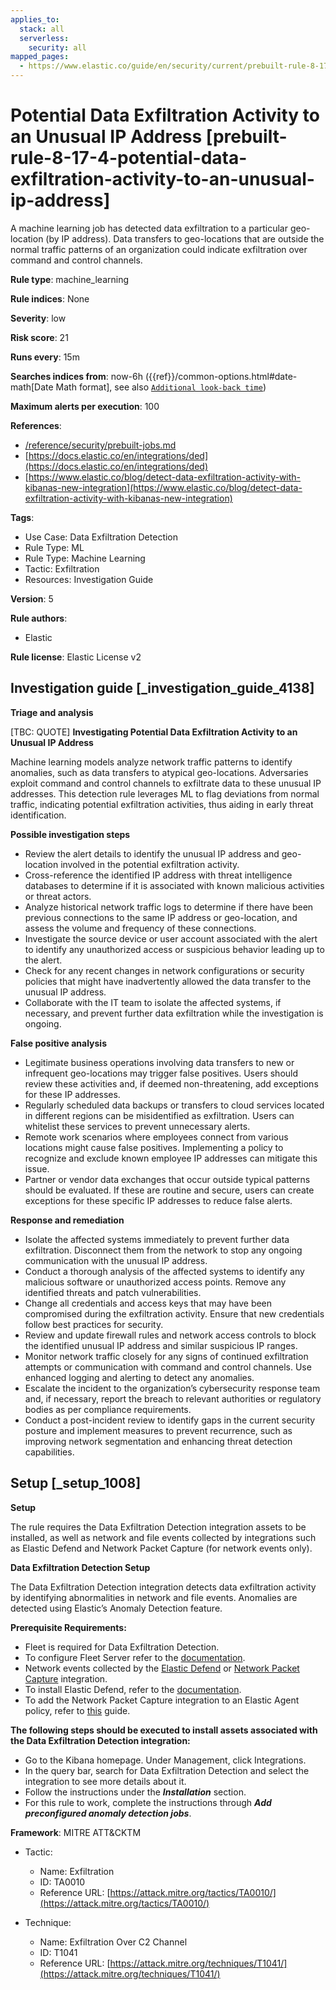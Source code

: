 ```yaml
---
applies_to:
  stack: all
  serverless:
    security: all
mapped_pages:
  - https://www.elastic.co/guide/en/security/current/prebuilt-rule-8-17-4-potential-data-exfiltration-activity-to-an-unusual-ip-address.html
---
```


# Potential Data Exfiltration Activity to an Unusual IP Address [prebuilt-rule-8-17-4-potential-data-exfiltration-activity-to-an-unusual-ip-address]

A machine learning job has detected data exfiltration to a particular geo-location (by IP address). Data transfers to geo-locations that are outside the normal traffic patterns of an organization could indicate exfiltration over command and control channels.

**Rule type**: machine_learning

**Rule indices**: None

**Severity**: low

**Risk score**: 21

**Runs every**: 15m

**Searches indices from**: now-6h ({{ref}}/common-options.html#date-math[Date Math format], see also [`Additional look-back time`](docs-content://solutions/security/detect-and-alert/create-detection-rule.md#rule-schedule))

**Maximum alerts per execution**: 100

**References**:

* [/reference/security/prebuilt-jobs.md](/reference/prebuilt-jobs.md)
* [https://docs.elastic.co/en/integrations/ded](https://docs.elastic.co/en/integrations/ded)
* [https://www.elastic.co/blog/detect-data-exfiltration-activity-with-kibanas-new-integration](https://www.elastic.co/blog/detect-data-exfiltration-activity-with-kibanas-new-integration)

**Tags**:

* Use Case: Data Exfiltration Detection
* Rule Type: ML
* Rule Type: Machine Learning
* Tactic: Exfiltration
* Resources: Investigation Guide

**Version**: 5

**Rule authors**:

* Elastic

**Rule license**: Elastic License v2

## Investigation guide [_investigation_guide_4138]

**Triage and analysis**

[TBC: QUOTE]
**Investigating Potential Data Exfiltration Activity to an Unusual IP Address**

Machine learning models analyze network traffic patterns to identify anomalies, such as data transfers to atypical geo-locations. Adversaries exploit command and control channels to exfiltrate data to these unusual IP addresses. This detection rule leverages ML to flag deviations from normal traffic, indicating potential exfiltration activities, thus aiding in early threat identification.

**Possible investigation steps**

* Review the alert details to identify the unusual IP address and geo-location involved in the potential exfiltration activity.
* Cross-reference the identified IP address with threat intelligence databases to determine if it is associated with known malicious activities or threat actors.
* Analyze historical network traffic logs to determine if there have been previous connections to the same IP address or geo-location, and assess the volume and frequency of these connections.
* Investigate the source device or user account associated with the alert to identify any unauthorized access or suspicious behavior leading up to the alert.
* Check for any recent changes in network configurations or security policies that might have inadvertently allowed the data transfer to the unusual IP address.
* Collaborate with the IT team to isolate the affected systems, if necessary, and prevent further data exfiltration while the investigation is ongoing.

**False positive analysis**

* Legitimate business operations involving data transfers to new or infrequent geo-locations may trigger false positives. Users should review these activities and, if deemed non-threatening, add exceptions for these IP addresses.
* Regularly scheduled data backups or transfers to cloud services located in different regions can be misidentified as exfiltration. Users can whitelist these services to prevent unnecessary alerts.
* Remote work scenarios where employees connect from various locations might cause false positives. Implementing a policy to recognize and exclude known employee IP addresses can mitigate this issue.
* Partner or vendor data exchanges that occur outside typical patterns should be evaluated. If these are routine and secure, users can create exceptions for these specific IP addresses to reduce false alerts.

**Response and remediation**

* Isolate the affected systems immediately to prevent further data exfiltration. Disconnect them from the network to stop any ongoing communication with the unusual IP address.
* Conduct a thorough analysis of the affected systems to identify any malicious software or unauthorized access points. Remove any identified threats and patch vulnerabilities.
* Change all credentials and access keys that may have been compromised during the exfiltration activity. Ensure that new credentials follow best practices for security.
* Review and update firewall rules and network access controls to block the identified unusual IP address and similar suspicious IP ranges.
* Monitor network traffic closely for any signs of continued exfiltration attempts or communication with command and control channels. Use enhanced logging and alerting to detect any anomalies.
* Escalate the incident to the organization’s cybersecurity response team and, if necessary, report the breach to relevant authorities or regulatory bodies as per compliance requirements.
* Conduct a post-incident review to identify gaps in the current security posture and implement measures to prevent recurrence, such as improving network segmentation and enhancing threat detection capabilities.


## Setup [_setup_1008]

**Setup**

The rule requires the Data Exfiltration Detection integration assets to be installed, as well as network and file events collected by integrations such as Elastic Defend and Network Packet Capture (for network events only).

**Data Exfiltration Detection Setup**

The Data Exfiltration Detection integration detects data exfiltration activity by identifying abnormalities in network and file events. Anomalies are detected using Elastic’s Anomaly Detection feature.

**Prerequisite Requirements:**

* Fleet is required for Data Exfiltration Detection.
* To configure Fleet Server refer to the [documentation](docs-content://reference/ingestion-tools/fleet/fleet-server.md).
* Network events collected by the [Elastic Defend](https://docs.elastic.co/en/integrations/endpoint) or [Network Packet Capture](https://docs.elastic.co/integrations/network_traffic) integration.
* To install Elastic Defend, refer to the [documentation](docs-content://solutions/security/configure-elastic-defend/install-elastic-defend.md).
* To add the Network Packet Capture integration to an Elastic Agent policy, refer to [this](docs-content://reference/ingestion-tools/fleet/add-integration-to-policy.md) guide.

**The following steps should be executed to install assets associated with the Data Exfiltration Detection integration:**

* Go to the Kibana homepage. Under Management, click Integrations.
* In the query bar, search for Data Exfiltration Detection and select the integration to see more details about it.
* Follow the instructions under the ***Installation*** section.
* For this rule to work, complete the instructions through ***Add preconfigured anomaly detection jobs***.

**Framework**: MITRE ATT&CKTM

* Tactic:

    * Name: Exfiltration
    * ID: TA0010
    * Reference URL: [https://attack.mitre.org/tactics/TA0010/](https://attack.mitre.org/tactics/TA0010/)

* Technique:

    * Name: Exfiltration Over C2 Channel
    * ID: T1041
    * Reference URL: [https://attack.mitre.org/techniques/T1041/](https://attack.mitre.org/techniques/T1041/)



